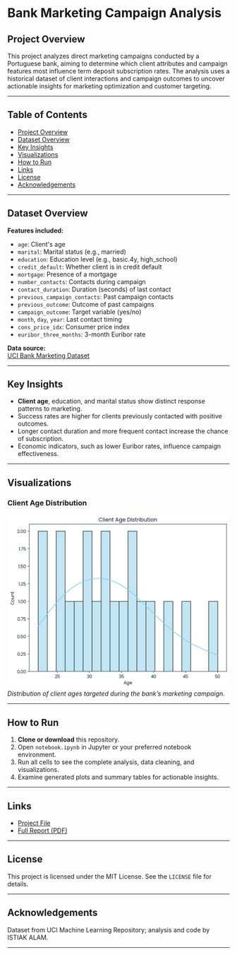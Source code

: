 # Bank Marketing Campaign Analysis

## Project Overview

This project analyzes direct marketing campaigns conducted by a Portuguese bank, aiming to determine which client attributes and campaign features most influence term deposit subscription rates. The analysis uses a historical dataset of client interactions and campaign outcomes to uncover actionable insights for marketing optimization and customer targeting.

---

## Table of Contents
- [Project Overview](#project-overview)
- [Dataset Overview](#dataset-overview)
- [Key Insights](#key-insights)
- [Visualizations](#visualizations)
- [How to Run](#how-to-run)
- [Links](#links)
- [License](#license)
- [Acknowledgements](#acknowledgements)

---

## Dataset Overview

**Features included:**
- `age`: Client's age
- `marital`: Marital status (e.g., married)
- `education`: Education level (e.g., basic.4y, high_school)
- `credit_default`: Whether client is in credit default
- `mortgage`: Presence of a mortgage
- `number_contacts`: Contacts during campaign
- `contact_duration`: Duration (seconds) of last contact
- `previous_campaign_contacts`: Past campaign contacts
- `previous_outcome`: Outcome of past campaigns
- `campaign_outcome`: Target variable (yes/no)
- `month`, `day`, `year`: Last contact timing
- `cons_price_idx`: Consumer price index
- `euribor_three_months`: 3-month Euribor rate

**Data source:**  
[UCI Bank Marketing Dataset](https://archive.ics.uci.edu/ml/datasets/Bank+Marketing)

---

## Key Insights

- **Client age**, education, and marital status show distinct response patterns to marketing.
- Success rates are higher for clients previously contacted with positive outcomes.
- Longer contact duration and more frequent contact increase the chance of subscription.
- Economic indicators, such as lower Euribor rates, influence campaign effectiveness.

---

## Visualizations

### Client Age Distribution

![Client Age Distribution](Client%20Age%20Distribution.png)
*Distribution of client ages targeted during the bank’s marketing campaign.*

<!-- Add additional visualizations by copying similar blocks and updating filenames/captions -->

---

## How to Run

1. **Clone or download** this repository.
2. Open `notebook.ipynb` in Jupyter or your preferred notebook environment.
3. Run all cells to see the complete analysis, data cleaning, and visualizations.
4. Examine generated plots and summary tables for actionable insights.

---

## Links

- [Project File](https://github.com/Istiak-Alam/Datacamp-Projects/blob/main/Python%20Projects/Bank%20Marketing%20Campaign%20Data%20Analysis/notebook.ipynb)
- [Full Report (PDF)](https://github.com/Istiak-Alam/Datacamp-Projects/blob/main/Python%20Projects/Bank%20Marketing%20Campaign%20Data%20Analysis/Bank%20Marketing%20Campaign%20Data%20Analysis.pdf)

---

## License

This project is licensed under the MIT License. See the `LICENSE` file for details.

---

## Acknowledgements

Dataset from UCI Machine Learning Repository; analysis and code by ISTIAK ALAM.

---




